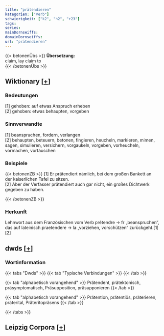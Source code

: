 ```yaml
---
title: "prätendieren"
kategorien: ["Verb"]
schwierigkeit: ["k2", "h2", "r23"]
tags:
series:
mainDornseiffs:
domainDornseiffs:
url: "prätendieren"
---
```


{{< betonenÜbs >}}
**Übersetzung:**  
claim, lay claim to  
{{< /betonenÜbs >}}

## Wiktionary [[+](https://de.wiktionary.org/wiki/prätendieren)]

### Bedeutungen
[1] gehoben: auf etwas Anspruch erheben  
[2] gehoben: etwas behaupten, vorgeben  

### Sinnverwandte
[1] beanspruchen, fordern, verlangen  
[2] behaupten, beteuern, betonen, fingieren, heucheln, markieren, mimen, sagen, simulieren, versichern, vorgaukeln, vorgeben, vorheucheln, vormachen, vortäuschen  

### Beispiele
{{< betonenZB >}}
[1] Er prätendiert nämlich, bei dem großen Bankett an der kaiserlichen Tafel zu sitzen.  
[2] Aber der Verfasser prätendiert auch gar nicht, ein großes Dichtwerk gegeben zu haben.  

{{< /betonenZB >}}
### Herkunft
Lehnwort aus dem Französischen vom Verb prétendre → fr „beanspruchen“, das auf lateinisch praetendere → la „vorziehen, vorschützen“ zurückgeht.[1][2]  



## dwds [[+](https://www.dwds.de/wb/prätendieren)]

### Wortinformation
{{< tabs "Dwds" >}}
{{< tab "Typische Verbindungen" >}}
{{< /tab >}}

{{< tab "alphabetisch vorangehend" >}}
Prätendent, prätektonisch, präsymptomatisch, Präsupposition, präsupponieren
{{< /tab >}}

{{< tab "alphabetisch vorangehend" >}}
Prätention, prätentiös, präterieren, präterital, Präteritopräsens
{{< /tab >}}

{{< /tabs >}}

## Leipzig Corpora [[+](https://corpora.uni-leipzig.de/en/res?word=prätendieren&corpusId=deu_newscrawl-public_2018)]

